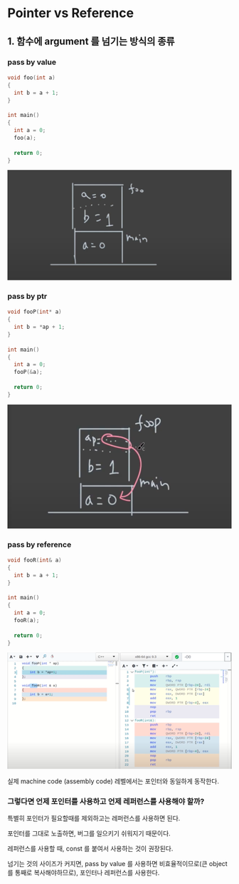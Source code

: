 # Pointer vs Reference

## 1. 함수에 argument 를 넘기는 방식의 종류

### pass by **value**

```c++
void foo(int a)
{
  int b = a + 1;
}

int main()
{
  int a = 0;
  foo(a);
  
  return 0;
}
```

![pass_by_value](Images/2/pass_by_value.png)

### pass by **ptr**

```c++
void fooP(int* a)
{
  int b = *ap + 1;
}

int main()
{
  int a = 0;
  fooP(&a);
  
  return 0;
}
```

![pass_by_ptr](Images/2/pass_by_ptr.png)

### pass by **reference**

```c++
void fooR(int& a)
{
  int b = a + 1;
}

int main()
{
  int a = 0;
  fooR(a);
  
  return 0;
}
```

![pass_by_reference](Images/2/pass_by_reference.png)

실제 machine code (assembly code) 레벨에서는 포인터와 동일하게 동작한다.

### 그렇다면 언제 포인터를 사용하고 언제 레퍼런스를 사용해야 할까?

특별히 포인터가 필요할때를 제외하고는 레퍼런스를 사용하면 된다.

포인터를 그대로 노출하면, 버그를 일으키기 쉬워지기 때문이다.

레퍼런스를 사용할 때, const 를 붙여서 사용하는 것이 권장된다.

넘기는 것의 사이즈가 커지면, pass by value 를 사용하면 비효율적이므로(큰 object 를 통째로 복사해야하므로), 포인터나 레퍼런스를 사용한다.

